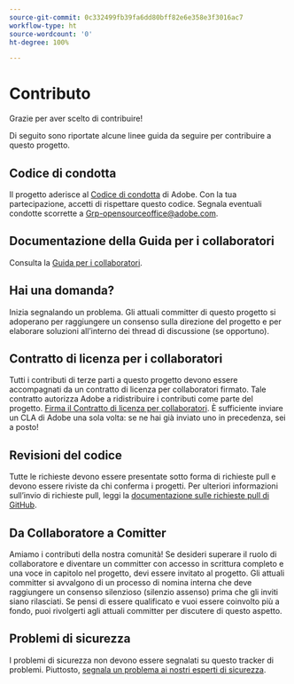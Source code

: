```yaml
---
source-git-commit: 0c332499fb39fa6dd80bff82e6e358e3f3016ac7
workflow-type: ht
source-wordcount: '0'
ht-degree: 100%

---
```

# Contributo

Grazie per aver scelto di contribuire!

Di seguito sono riportate alcune linee guida da seguire per contribuire a questo progetto.

## Codice di condotta

Il progetto aderisce al [Codice di condotta](code-of-conduct.md) di Adobe. Con la tua partecipazione, accetti di rispettare questo codice. Segnala eventuali condotte scorrette a
[Grp-opensourceoffice@adobe.com](mailto:Grp-opensourceoffice@adobe.com).

## Documentazione della Guida per i collaboratori

Consulta la [Guida per i collaboratori](https://experienceleague.adobe.com/docs/contributor/contributor-guide/introduction.html?lang=it).

## Hai una domanda?

Inizia segnalando un problema. Gli attuali committer di questo progetto si adoperano per raggiungere 
un consenso sulla direzione del progetto e per elaborare soluzioni all’interno dei thread di discussione 
(se opportuno).

## Contratto di licenza per i collaboratori

Tutti i contributi di terze parti a questo progetto devono essere accompagnati da un contratto di licenza per collaboratori firmato. Tale contratto autorizza Adobe a ridistribuire i contributi come parte del progetto. [Firma il Contratto di licenza per collaboratori](http://opensource.adobe.com/cla.html). È sufficiente inviare un CLA di Adobe una sola volta: se ne hai già inviato uno in precedenza, sei a posto!

## Revisioni del codice

Tutte le richieste devono essere presentate sotto forma di richieste pull e devono essere riviste da chi conferma i progetti. Per ulteriori informazioni sull’invio di richieste pull, leggi la [documentazione sulle richieste pull di GitHub](https://help.github.com/articles/about-pull-requests/).

<!--
Lastly, please follow the [pull request template](PULL_REQUEST_TEMPLATE.md) when
submitting a pull request!
-->

## Da Collaboratore a Comitter

Amiamo i contributi della nostra comunità! Se desideri superare il ruolo di collaboratore e diventare un committer con accesso in scrittura completo e una voce in capitolo nel progetto, devi essere invitato al progetto. Gli attuali committer si avvalgono di un processo di nomina interna che deve raggiungere un consenso silenzioso (silenzio assenso) prima che gli inviti siano rilasciati. Se pensi di essere qualificato e vuoi essere coinvolto più a fondo, puoi rivolgerti agli attuali committer per discutere di questo aspetto.

## Problemi di sicurezza

I problemi di sicurezza non devono essere segnalati su questo tracker di problemi. Piuttosto, [segnala un problema ai nostri esperti di sicurezza](https://helpx.adobe.com/it/security/alertus.html).
